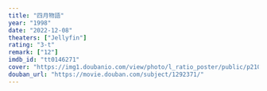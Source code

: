 ```yaml
---
title: "四月物語"
year: "1998"
date: "2022-12-08"
theaters: ["Jellyfin"]
rating: "3-t"
remark: ["12"]
imdb_id: "tt0146271"
cover: "https://img1.doubanio.com/view/photo/l_ratio_poster/public/p2107289058.jpg"
douban_url: "https://movie.douban.com/subject/1292371/"
---
```

